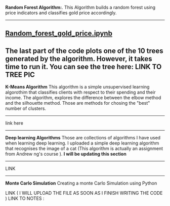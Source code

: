 **Random Forest Algorithm:**.
This Algorithm builds a random forest using price indicators and classifies gold price accordingly.

---

[Random_forest_gold_price.ipynb](Random_forest_gold_price.ipynb)
---

The last part of the code plots one of the 10 trees generated by the algorithm. However, it takes time to run it.
You can see the tree here: LINK TO TREE PIC
---



**K-Means Algorithm** 
This algorithm is a simple unsupervised learning algorothim that classifies clients with respect to their spending and their income.
The algorithm, explores the difference between the elbow method and the silhouette method.
Those are methods for chosing the "best" number of clusters.

---
link here

---


**Deep learning Algorithms**
Those are collections of algorithms I have used when learning deep learning.
I uploaded a simple deep learning algorithm that recognises the image of a cat (This algorithm is actually an assignment from Andrew ng's course ).
**I will be updating this section**

--- 
LINK 

---

**Monte Carlo Simulation** 
Creating a monte Carlo Simulation using Python

LINK ( I WILL UPLOAD THE FILE AS SOON AS I FINISH WRITING THE CODE ) 
LINK TO NOTES : 

